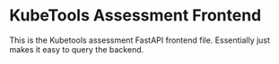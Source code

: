 # KubeTools Assessment Frontend

This is the Kubetools assessment FastAPI frontend file. Essentially just makes it easy to query the backend.
